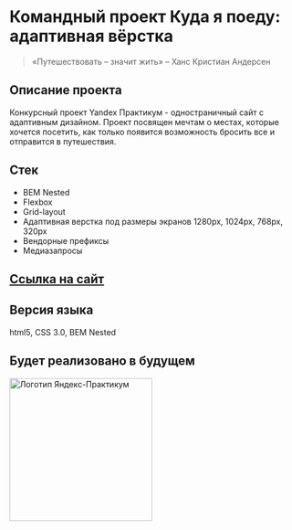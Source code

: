 # Командный проект Куда я поеду: адаптивная вёрстка

> «Путешествовать – значит жить» – Ханс Кристиан Андерсен

## **Описание проекта**

Конкурсный проект Yandex Практикум - одностраничный сайт с адаптивным дизайном.
Проект посвящен мечтам о местах, которые хочется посетить, как только появится возможность бросить все и отправится в путешествия.

## **Стек**

- BEM Nested
- Flexbox
- Grid-layout
- Адаптивная верстка под размеры экранов 1280px, 1024px, 768px, 320px
- Вендорные префиксы
- Медиазапросы

## [**Ссылка на сайт**](https://h1ze.github.io/where-will-i-go/)

## **Версия языка**

html5, CSS 3.0, BEM Nested

## **Будет реализовано в будущем**

<img src="https://aaaaa.team/media/pages/projects/5moreminutes/2548460096-1617960411/hgiz8owlfbtdif3iekbud32onedefzarhfuriqad.png" alt="Логотип Яндекс-Практикум" width="250"/>
